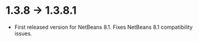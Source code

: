 # 1.3.8 -> 1.3.8.1

- First released version for NetBeans 8.1. Fixes NetBeans 8.1 compatibility issues.
